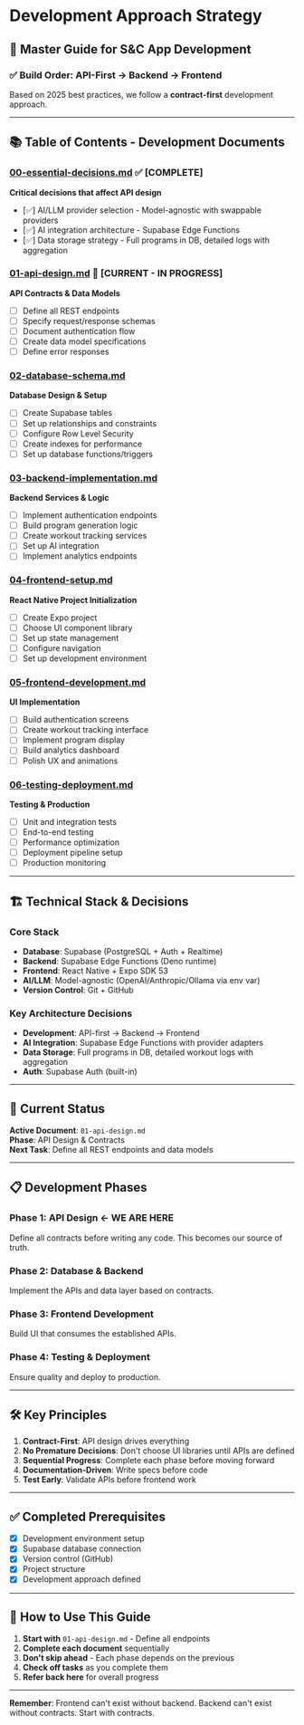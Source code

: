 # Development Approach Strategy
## 🎯 Master Guide for S&C App Development

### ✅ Build Order: API-First → Backend → Frontend

Based on 2025 best practices, we follow a **contract-first** development approach.

---

## 📚 Table of Contents - Development Documents

### [00-essential-decisions.md](./00-essential-decisions.md) ✅ **[COMPLETE]**
**Critical decisions that affect API design**
- [✅] AI/LLM provider selection - Model-agnostic with swappable providers
- [✅] AI integration architecture - Supabase Edge Functions
- [✅] Data storage strategy - Full programs in DB, detailed logs with aggregation

### [01-api-design.md](./01-api-design.md) 🔄 **[CURRENT - IN PROGRESS]**
**API Contracts & Data Models**
- [ ] Define all REST endpoints
- [ ] Specify request/response schemas
- [ ] Document authentication flow
- [ ] Create data model specifications
- [ ] Define error responses

### [02-database-schema.md](./02-database-schema.md)
**Database Design & Setup**
- [ ] Create Supabase tables
- [ ] Set up relationships and constraints
- [ ] Configure Row Level Security
- [ ] Create indexes for performance
- [ ] Set up database functions/triggers

### [03-backend-implementation.md](./03-backend-implementation.md)
**Backend Services & Logic**
- [ ] Implement authentication endpoints
- [ ] Build program generation logic
- [ ] Create workout tracking services
- [ ] Set up AI integration
- [ ] Implement analytics endpoints

### [04-frontend-setup.md](./04-frontend-setup.md)
**React Native Project Initialization**
- [ ] Create Expo project
- [ ] Choose UI component library
- [ ] Set up state management
- [ ] Configure navigation
- [ ] Set up development environment

### [05-frontend-development.md](./05-frontend-development.md)
**UI Implementation**
- [ ] Build authentication screens
- [ ] Create workout tracking interface
- [ ] Implement program display
- [ ] Build analytics dashboard
- [ ] Polish UX and animations

### [06-testing-deployment.md](./06-testing-deployment.md)
**Testing & Production**
- [ ] Unit and integration tests
- [ ] End-to-end testing
- [ ] Performance optimization
- [ ] Deployment pipeline setup
- [ ] Production monitoring

---

## 🏗️ Technical Stack & Decisions

### Core Stack
- **Database**: Supabase (PostgreSQL + Auth + Realtime)
- **Backend**: Supabase Edge Functions (Deno runtime)
- **Frontend**: React Native + Expo SDK 53
- **AI/LLM**: Model-agnostic (OpenAI/Anthropic/Ollama via env var)
- **Version Control**: Git + GitHub

### Key Architecture Decisions
- **Development**: API-first → Backend → Frontend
- **AI Integration**: Supabase Edge Functions with provider adapters
- **Data Storage**: Full programs in DB, detailed workout logs with aggregation
- **Auth**: Supabase Auth (built-in)

---

## 🔄 Current Status

**Active Document**: `01-api-design.md`  
**Phase**: API Design & Contracts  
**Next Task**: Define all REST endpoints and data models

---

## 📋 Development Phases

### Phase 1: API Design ← **WE ARE HERE**
Define all contracts before writing any code. This becomes our source of truth.

### Phase 2: Database & Backend
Implement the APIs and data layer based on contracts.

### Phase 3: Frontend Development
Build UI that consumes the established APIs.

### Phase 4: Testing & Deployment
Ensure quality and deploy to production.

---

## 🛠️ Key Principles

1. **Contract-First**: API design drives everything
2. **No Premature Decisions**: Don't choose UI libraries until APIs are defined
3. **Sequential Progress**: Complete each phase before moving forward
4. **Documentation-Driven**: Write specs before code
5. **Test Early**: Validate APIs before frontend work

---

## ✅ Completed Prerequisites
- [x] Development environment setup
- [x] Supabase database connection
- [x] Version control (GitHub)
- [x] Project structure
- [x] Development approach defined

---

## 🚀 How to Use This Guide

1. **Start with** `01-api-design.md` - Define all endpoints
2. **Complete each document** sequentially
3. **Don't skip ahead** - Each phase depends on the previous
4. **Check off tasks** as you complete them
5. **Refer back here** for overall progress

---

**Remember**: Frontend can't exist without backend. Backend can't exist without contracts. Start with contracts.